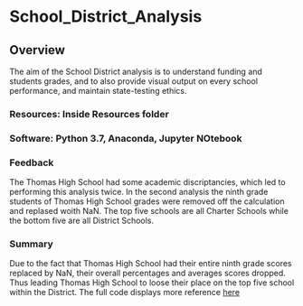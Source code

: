# School_District_Analysis

## Overview

The aim of the School District analysis is to understand funding and students grades, and to also provide visual output on every school performance, and maintain state-testing ethics. 

### Resources: Inside Resources folder 

### Software: Python 3.7, Anaconda, Jupyter NOtebook 

### Feedback 

The Thomas High School had some academic discriptancies, which led to performing this analysis twice. In the second analysis the ninth grade students of Thomas High School grades were removed off the calculation and replased woith NaN. The top five schools are all Charter Schools while the bottom five are all District Schools. 

### Summary 
Due to the fact that Thomas High School had their entire ninth grade scores replaced by NaN, their overall percentages and averages scores dropped. Thus leading Thomas High School to loose their place on the top five school within the District. The full code displays more reference [here](https://github.com/bwill09/School_District_Analysis/edit/main/README.md)
